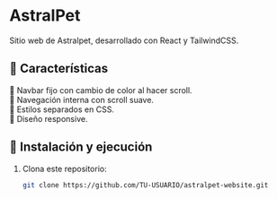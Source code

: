 # AstralPet
Sitio web de Astralpet, desarrollado con React y TailwindCSS.

## 📌 Características
🐾 Navbar fijo con cambio de color al hacer scroll.  
🐾 Navegación interna con scroll suave.  
🐾 Estilos separados en CSS.  
🐾 Diseño responsive.  

## 🚀 Instalación y ejecución

1. Clona este repositorio:
   ```bash
   git clone https://github.com/TU-USUARIO/astralpet-website.git
